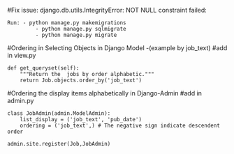 #Fix issue: django.db.utils.IntegrityError: NOT NULL constraint failed:

	Run: - python manage.py makemigrations 
             - python manage.py sqlmigrate 
             - python manage.py migrate

#Ordering in Selecting Objects in Django Model -(example by job_text)
#add in view.py 

	def get_queryset(self):
        """Return the  jobs by order alphabetic."""
        return Job.objects.order_by('job_text')



#Ordering the display items alphabetically in Django-Admin
#add in admin.py

	class JobAdmin(admin.ModelAdmin): 
  		list_display = ('job_text', 'pub_date')
  		ordering = ('job_text',) # The negative sign indicate descendent order
 
	admin.site.register(Job,JobAdmin)
